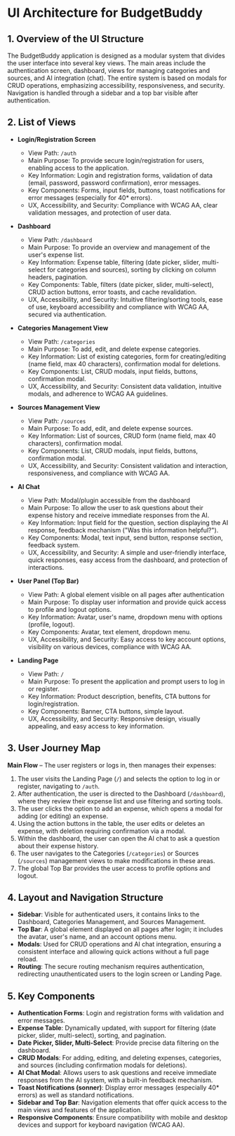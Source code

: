 # UI Architecture for BudgetBuddy

## 1. Overview of the UI Structure

The BudgetBuddy application is designed as a modular system that divides the user interface into several key views. The main areas include the authentication screen, dashboard, views for managing categories and sources, and AI integration (chat). The entire system is based on modals for CRUD operations, emphasizing accessibility, responsiveness, and security. Navigation is handled through a sidebar and a top bar visible after authentication.

## 2. List of Views

- **Login/Registration Screen**
  - View Path: `/auth`
  - Main Purpose: To provide secure login/registration for users, enabling access to the application.
  - Key Information: Login and registration forms, validation of data (email, password, password confirmation), error messages.
  - Key Components: Forms, input fields, buttons, toast notifications for error messages (especially for 40* errors).
  - UX, Accessibility, and Security: Compliance with WCAG AA, clear validation messages, and protection of user data.

- **Dashboard**
  - View Path: `/dashboard`
  - Main Purpose: To provide an overview and management of the user's expense list.
  - Key Information: Expense table, filtering (date picker, slider, multi-select for categories and sources), sorting by clicking on column headers, pagination.
  - Key Components: Table, filters (date picker, slider, multi-select), CRUD action buttons, error toasts, and cache revalidation.
  - UX, Accessibility, and Security: Intuitive filtering/sorting tools, ease of use, keyboard accessibility and compliance with WCAG AA, secured via authentication.

- **Categories Management View**
  - View Path: `/categories`
  - Main Purpose: To add, edit, and delete expense categories.
  - Key Information: List of existing categories, form for creating/editing (name field, max 40 characters), confirmation modal for deletions.
  - Key Components: List, CRUD modals, input fields, buttons, confirmation modal.
  - UX, Accessibility, and Security: Consistent data validation, intuitive modals, and adherence to WCAG AA guidelines.

- **Sources Management View**
  - View Path: `/sources`
  - Main Purpose: To add, edit, and delete expense sources.
  - Key Information: List of sources, CRUD form (name field, max 40 characters), confirmation modal.
  - Key Components: List, CRUD modals, input fields, buttons, confirmation modal.
  - UX, Accessibility, and Security: Consistent validation and interaction, responsiveness, and compliance with WCAG AA.

- **AI Chat**
  - View Path: Modal/plugin accessible from the dashboard
  - Main Purpose: To allow the user to ask questions about their expense history and receive immediate responses from the AI.
  - Key Information: Input field for the question, section displaying the AI response, feedback mechanism ("Was this information helpful?").
  - Key Components: Modal, text input, send button, response section, feedback system.
  - UX, Accessibility, and Security: A simple and user-friendly interface, quick responses, easy access from the dashboard, and protection of interactions.

- **User Panel (Top Bar)**
  - View Path: A global element visible on all pages after authentication
  - Main Purpose: To display user information and provide quick access to profile and logout options.
  - Key Information: Avatar, user's name, dropdown menu with options (profile, logout).
  - Key Components: Avatar, text element, dropdown menu.
  - UX, Accessibility, and Security: Easy access to key account options, visibility on various devices, compliance with WCAG AA.

- **Landing Page**
  - View Path: `/`
  - Main Purpose: To present the application and prompt users to log in or register.
  - Key Information: Product description, benefits, CTA buttons for login/registration.
  - Key Components: Banner, CTA buttons, simple layout.
  - UX, Accessibility, and Security: Responsive design, visually appealing, and easy access to key information.

## 3. User Journey Map

**Main Flow** – The user registers or logs in, then manages their expenses:
1. The user visits the Landing Page (`/`) and selects the option to log in or register, navigating to `/auth`.
2. After authentication, the user is directed to the Dashboard (`/dashboard`), where they review their expense list and use filtering and sorting tools.
3. The user clicks the option to add an expense, which opens a modal for adding (or editing) an expense.
4. Using the action buttons in the table, the user edits or deletes an expense, with deletion requiring confirmation via a modal.
5. Within the dashboard, the user can open the AI chat to ask a question about their expense history.
6. The user navigates to the Categories (`/categories`) or Sources (`/sources`) management views to make modifications in these areas.
7. The global Top Bar provides the user access to profile options and logout.

## 4. Layout and Navigation Structure

- **Sidebar**: Visible for authenticated users, it contains links to the Dashboard, Categories Management, and Sources Management.
- **Top Bar**: A global element displayed on all pages after login; it includes the avatar, user's name, and an account options menu.
- **Modals**: Used for CRUD operations and AI chat integration, ensuring a consistent interface and allowing quick actions without a full page reload.
- **Routing**: The secure routing mechanism requires authentication, redirecting unauthenticated users to the login screen or Landing Page.

## 5. Key Components

- **Authentication Forms**: Login and registration forms with validation and error messages.
- **Expense Table**: Dynamically updated, with support for filtering (date picker, slider, multi-select), sorting, and pagination.
- **Date Picker, Slider, Multi-Select**: Provide precise data filtering on the dashboard.
- **CRUD Modals**: For adding, editing, and deleting expenses, categories, and sources (including confirmation modals for deletions).
- **AI Chat Modal**: Allows users to ask questions and receive immediate responses from the AI system, with a built-in feedback mechanism.
- **Toast Notifications (sonner)**: Display error messages (especially 40* errors) as well as standard notifications.
- **Sidebar and Top Bar**: Navigation elements that offer quick access to the main views and features of the application.
- **Responsive Components**: Ensure compatibility with mobile and desktop devices and support for keyboard navigation (WCAG AA). 